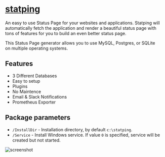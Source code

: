 # [statping](https://chocolatey.org/packages/statping)

An easy to use Status Page for your websites and applications. Statping will automatically fetch the application and render a beautiful status page with tons of features for you to build an even better status page. 

This Status Page generator allows you to use MySQL, Postgres, or SQLite on multiple operating systems.

## Features

- 3 Different Databases
- Easy to setup
- Plugins
- No Maintence
- Email & Slack Notifications
- Prometheus Exporter


## Package parameters

- `/InstallDir` - Installation directory, by default `c:\statping`.
- `/Service`    - Install Windows service. If value `0` is specified, service will be created but not started.

![screenshot](https://cdn.rawgit.com/majkinetor/chocolatey/master/statping/screenshot.gif)
